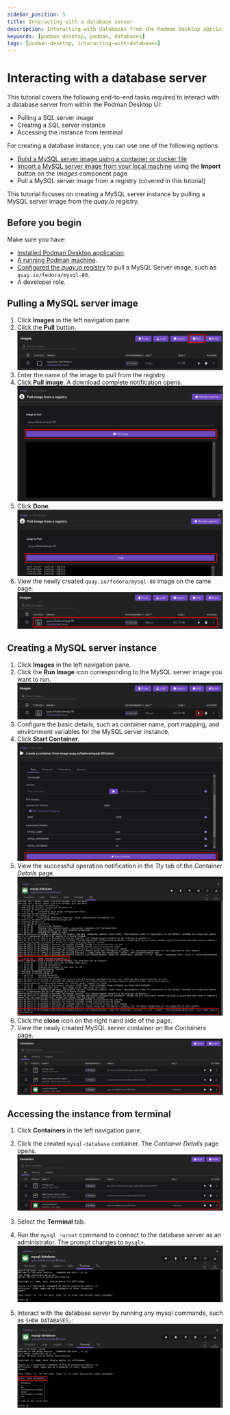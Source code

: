 ```yaml
---
sidebar_position: 5
title: Interacting with a database server
description: Interacting with databases from the Podman Desktop application
keywords: [podman desktop, podman, databases]
tags: [podman-desktop, interacting-with-databases]
---
```


# Interacting with a database server

This tutorial covers the following end-to-end tasks required to interact with a database server from within the Podman Desktop UI:

- Pulling a SQL server image
- Creating a SQL server instance
- Accessing the instance from terminal

For creating a database instance, you can use one of the following options:

- [Build a MySQL server image using a container or docker file](/docs/containers/images/building-an-image)
- [Import a MySQL server image from your local machine](/tutorial/managing-your-application-resources#managing-images) using the **Import** button on the _Images_ component page
- Pull a MySQL server image from a registry (covered in this tutorial)

This tutorial focuses on creating a MySQL server instance by pulling a MySQL server image from the _quay.io_ registry.

## Before you begin

Make sure you have:

- [Installed Podman Desktop application](/docs/installation).
- [A running Podman machine](/docs/podman/creating-a-podman-machine).
- [Configured the _quay.io_ registry](/docs/containers/registries) to pull a MySQL Server image, such as `quay.io/fedora/mysql-80`.
- A developer role.

## Pulling a MySQL server image

1. Click **Images** in the left navigation pane.
1. Click the **Pull** button.
   ![pulling an image](img/pull-button.png)
1. Enter the name of the image to pull from the registry.
1. Click **Pull image**. A download complete notification opens.
   ![clicking the pull button](img/click-pull-image.png)
1. Click **Done**.
   ![image pulled successfully](img/image-successfully-pulled.png)
1. View the newly created `quay.io/fedora/mysql-80` image on the same page.
   ![image added on the page](img/new-image-added.png)

## Creating a MySQL server instance

1. Click **Images** in the left navigation pane.
1. Click the **Run Image** icon corresponding to the MySQL server image you want to run.
   ![running an image](img/run-image-icon.png)
1. Configure the basic details, such as container name, port mapping, and environment variables for the MySQL server instance.
1. Click **Start Container**.
   ![starting a container](img/starting-a-mysql-container.png)
1. View the successful operation notification in the _Tty_ tab of the _Container Details_ page.
   ![sql server started](img/my-sql-server-started.png)
1. Click the **close** icon on the right hand side of the page.
1. View the newly created MySQL server container on the _Containers_ page.
   ![database container created](img/database-container-created.png)

## Accessing the instance from terminal

1. Click **Containers** in the left navigation pane.
1. Click the created `mysql-database` container. The _Container Details_ page opens.
   ![database container](img/database-container-created.png)

1. Select the **Terminal** tab.
1. Run the `mysql -uroot` command to connect to the database server as an administrator. The prompt changes to `mysql>`.
   ![connect to the SQL server instance as DBA](img/connect-to-sql-as-dba.png)
1. Interact with the database server by running any mysql commands, such as `SHOW DATABASES;`:
   ![interact with the database](img/interacted-with-database.png)
